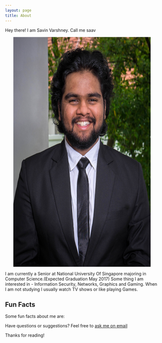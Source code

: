 ```yaml
---
layout: page
title: About
---
```


<p class="message">
  Hey there! I am Savin Varshney. Call me saav
</p>

<center><img src="/public/Savin.jpg" height = "750" width="450" alt="Savin Varshney" align="middle"></center>

I am currently a Senior at National University Of Singapore majoring in Computer Science.(Expected Graduation May 2017)
Some thing I am interested in - Information Security, Networks, Graphics and Gaming.
When I am not studying I usually watch TV shows or like playing Games.


## Fun Facts

Some fun facts about me are:


Have questions or suggestions? Feel free to [ask me on email](mailto:savin.varshney@gmail.com)

Thanks for reading!
